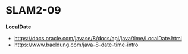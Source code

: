 # SLAM2-09

**LocalDate**

- https://docs.oracle.com/javase/8/docs/api/java/time/LocalDate.html
- https://www.baeldung.com/java-8-date-time-intro
